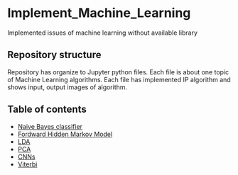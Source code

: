 # Implement_Machine_Learning
Implemented issues of machine learning without available library

## Repository structure
Repository has organize to Jupyter python files. Each file is about one topic of Machine Learning algorithms. Each file has implemented IP algorithm and shows input, output images of algorithm.

## Table of contents
* [Naive Bayes classifier](https://github.com/naot97/Implement_Image_Processing/blob/master/Histogram.ipynb)
* [Fordward Hidden Markov Model](https://github.com/naot97/Implement_Machine_Learning/blob/master/Forward%20HMM.ipynb)
* [LDA](https://github.com/naot97/Implement_Machine_Learning/blob/master/Implement%20LDA.ipynb)
* [PCA](https://github.com/naot97/Implement_Machine_Learning/blob/master/Implement%20PCA.ipynb)
* [CNNs](https://github.com/naot97/Implement_Machine_Learning/blob/master/Implement_CNNs.ipynb)
* [Viterbi](https://github.com/naot97/Implement_Machine_Learning/blob/master/Viterbi.ipynb)


